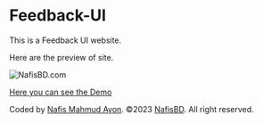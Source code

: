 # Feedback-UI

This is a Feedback UI website.

Here are the preview of site.

![NafisBD.com](https://i.imgur.com/CsvEFbZ.png)



[Here you can see the Demo](https://feedback-ui-nafisbd.netlify.app/)

Coded by [Nafis Mahmud Ayon](https://github.com/NafisMahmudAyon). ©2023 [NafisBD](https://nafisbd.com/). All right reserved.
